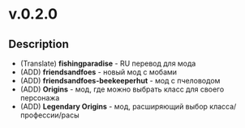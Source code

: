 # v.0.2.0

## Description
* (Translate) **fishingparadise** - RU перевод для мода 
* (ADD) **friendsandfoes** - новый мод с мобами
* (ADD) **friendsandfoes-beekeeperhut** - мод с пчеловодом
* (ADD) **Origins** - мод, где можно выбрать класс для своего персонажа 
* (ADD) **Legendary Origins** - мод, расширяющий выбор класса/профессии/расы
